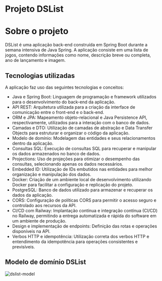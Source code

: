 # Projeto DSList

# Sobre o projeto

DSList é uma aplicação back-end construída em Spring Boot durante a semana intensiva de Java Spring. A aplicação consiste em uma lista de jogos, contendo informações como nome, descrição breve ou completa, ano de lançamento e imagem.

## Tecnologias utilizadas

A aplicação faz uso das seguintes tecnologias e conceitos:

- Java e Spring Boot: Linguagem de programação e framework utilizados para o desenvolvimento do back-end da aplicação.
- API REST: Arquitetura utilizada para a criação da interface de comunicação entre o front-end e o back-end.
- ORM e JPA: Mapeamento objeto-relacional e Java Persistence API, respectivamente, utilizados para a interação com o banco de dados.
- Camadas e DTO: Utilização de camadas de abstração e Data Transfer Objects para estruturar e organizar o código da aplicação.
- Modelo de domínio: Modelagem das entidades e seus relacionamentos dentro da aplicação.
- Consultas SQL: Execução de consultas SQL para recuperar e manipular os dados armazenados no banco de dados.
- Projections: Uso de projeções para otimizar o desempenho das consultas, selecionando apenas os dados necessários.
- Embedded ID: Utilização de IDs embutidos nas entidades para melhor organização e manipulação dos dados.
- Docker: Criação de um ambiente local de desenvolvimento utilizando Docker para facilitar a configuração e replicação do projeto.
- PostgreSQL: Banco de dados utilizado para armazenar e recuperar os dados da aplicação.
- CORS: Configuração de políticas CORS para permitir o acesso seguro e controlado aos recursos da API.
- CI/CD com Railway: Implantação contínua e integração contínua (CI/CD) no Railway, permitindo a entrega automatizada e rápida do software em um ambiente de produção.
- Design e implementação de endpoints: Definição das rotas e operações disponíveis na API.
- Verbos HTTP e idempotência: Utilização correta dos verbos HTTP e entendimento da idempotência para operações consistentes e previsíveis.
  
## Modelo de domínio DSList
![dslist-model](https://github.com/ahnaoRaquel/dslist/assets/116274493/11f9f320-6176-4e65-95e7-f0fb8ea3e050)
